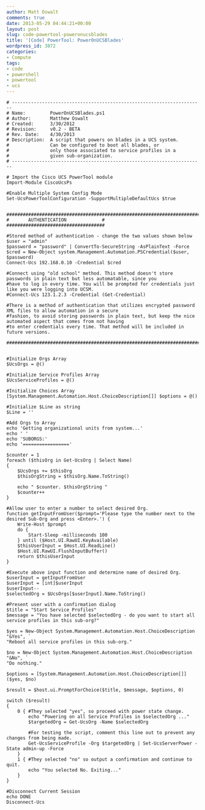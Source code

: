 ```yaml
---
author: Matt Oswalt
comments: true
date: 2013-05-29 04:44:21+00:00
layout: post
slug: code-powertool-poweronucsblades
title: '[Code] PowerTool: PowerOnUCSBlades'
wordpress_id: 3872
categories:
- Compute
tags:
- code
- powershell
- powertool
- ucs
---
```


    # ----------------------------------------------------------------------
    # Name:         PowerOnUCSBlades.ps1                                   
    # Author:       Matthew Oswalt                                         
    # Created:      3/30/2012                                              
    # Revision:     v0.2 - BETA                                                 
    # Rev. Date:    4/30/2013                                              
    # Description:  A script that powers on blades in a UCS system.        
    #               Can be configured to boot all blades, or               
    #               only those associated to service profiles in a         
    #               given sub-organization.
    # ----------------------------------------------------------------------

    # Import the Cisco UCS PowerTool module
    Import-Module CiscoUcsPs

    #Enable Multiple System Config Mode
    Set-UcsPowerToolConfiguration -SupportMultipleDefaultUcs $true


    #####################################################################################################################
    #       AUTHENTICATION             #
    ####################################

    #Stored method of authentication - change the two values shown below
    $user = "admin"
    $password = "password" | ConvertTo-SecureString -AsPlainText -Force
    $cred = New-Object system.Management.Automation.PSCredential($user, $password)
    Connect-Ucs 192.168.0.10 -Credential $cred

    #Connect using "old school" method. This method doesn't store passwords in plain text but less automatable, since you
    #have to log in every time. You will be prompted for credentials just like you were logging into UCSM.
    #Connect-Ucs 123.1.2.3 -Credential (Get-Credential)

    #There is a method of authentication that utilizes encrypted password XML files to allow automation in a secure
    #fashion, to avoid storing passwords in plain text, but keep the nice automated aspect that comes from not having
    #to enter credentials every time. That method will be included in future versions.

    #####################################################################################################################


    #Initialize Orgs Array
    $UcsOrgs = @()

    #Initialize Service Profiles Array
    $UcsServiceProfiles = @()

    #Initialize Choices Array
    [System.Management.Automation.Host.ChoiceDescription[]] $options = @()

    #Initialize $Line as string
    $Line = ''

    #Add Orgs to Array
    echo 'Getting organizational units from system...'
    echo ' '
    echo 'SUBORGS:'
    echo '================='

    $counter = 1
    foreach ($thisOrg in Get-UcsOrg | Select Name)
    {
        $UcsOrgs += $thisOrg
        $thisOrgString = $thisOrg.Name.ToString()

        echo " $counter. $thisOrgString "
        $counter++
    }

    #Allow user to enter a number to select desired Org.
    function getInputFromUser($prompt='Please type the number next to the desired Sub-Org and press <Enter>.') {
        Write-Host $prompt
        do {
            Start-Sleep -milliseconds 100
        } until ($Host.UI.RawUI.KeyAvailable)
        $thisUserInput = $Host.UI.ReadLine()
        $Host.UI.RawUI.FlushInputBuffer()
        return $thisUserInput
    }

    #Execute above input function and determine name of desired Org.
    $userInput = getInputFromUser
    $userInput = [int]$userInput
    $userInput--
    $selectedOrg = $UcsOrgs[$userInput].Name.ToString()

    #Present user with a confirmation dialog
    $title = "Start Service Profiles"
    $message = "You have selected $selectedOrg - do you want to start all service profiles in this sub-org?"

    $yes = New-Object System.Management.Automation.Host.ChoiceDescription "&Yes", `
    "Reboot all service profiles in this sub-org."

    $no = New-Object System.Management.Automation.Host.ChoiceDescription "&No", `
    "Do nothing."

    $options = [System.Management.Automation.Host.ChoiceDescription[]]($yes, $no)

    $result = $host.ui.PromptForChoice($title, $message, $options, 0) 

    switch ($result)
    {
        0 { #They selected "yes", so proceed with power state change.
            echo "Powering on all Service Profiles in $selectedOrg ..."
            $targetedOrg = Get-UcsOrg -Name $selectedOrg
            
            #For testing the script, comment this line out to prevent any changes from being made.
            Get-UcsServiceProfile -Org $targetedOrg | Set-UcsServerPower -State admin-up -Force
        }
        1 { #They selected "no" so output a confirmation and continue to quit.
            echo "You selected No. Exiting..."
        }
    }

    #Disconnect Current Session
    echo DONE
    Disconnect-Ucs